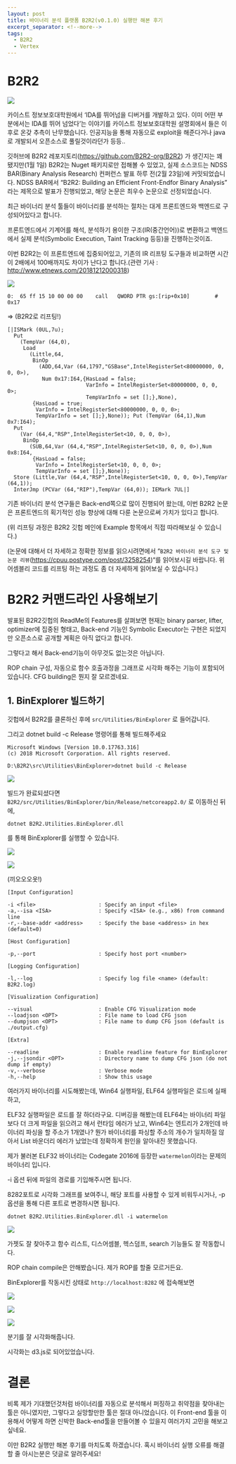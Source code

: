 ```yaml
---
layout: post
title: 바이너리 분석 플랫폼 B2R2(v0.1.0) 실행만 해본 후기
excerpt_separator: <!--more-->
tags:
  - B2R2
  - Vertex
---
```




# B2R2

![](https://i.imgur.com/Njy9C3J.png)

카이스트 정보보호대학원에서 ‘IDA를 뛰어넘을 디버거를 개발하고 있다. 이미 어떤 부분에서는 IDA를 뛰어 넘었다’는 이야기를 카이스트 정보보호대학원 설명회에서 들은 이후로 온갖 추측이 난무했습니다. 인공지능을 통해 자동으로 exploit을 해준다거나 java로 개발되서 오픈소스로 풀릴것이라던가 등등..

깃허브에 B2R2 레포지토리(https://github.com/B2R2-org/B2R2) 가 생긴지는 꽤 됐지만(1월 1일) B2R2는 Nuget 패키지로만 접해볼 수 있었고, 실제 소스코드는 NDSS BAR(Binary Analysis Research) 컨퍼런스 발표 하루 전(2월 23일)에 커밋되었습니다. NDSS BAR에서 “B2R2: Building an Efficient Front-Endfor Binary Analysis” 라는 제목으로 발표가 진행되었고, 해당 논문은 최우수 논문으로 선정되었습니다.

최근 바이너리 분석 툴들이 바이너리를 분석하는 절차는 대게 프론트엔드와 백엔드로 구성되어있다고 합니다.

프론트엔드에서 기계어를 해석, 분석하기 용이한 구조(IR(중간언어))로 변환하고 백엔드에서 실제 분석(Symbolic Execution, Taint Tracking 등등)을 진행하는것이죠.



이번 B2R2는 이 프론트엔드에 집중되어있고, 기존의 IR 리프팅 도구들과 비교하면 시간이 2배에서 100배까지도 차이가 난다고 합니다.(관련 기사 : http://www.etnews.com/20181212000318)

![](https://i.imgur.com/L3mBa2K.png)



```assembly
0:  65 ff 15 10 00 00 00    call   QWORD PTR gs:[rip+0x10]        # 0x17 
```

=> (B2R2로 리프팅!)

```assembly
[|ISMark (0UL,7u);
  Put
    (TempVar (64,0),
     Load
       (Little,64,
        BinOp
          (ADD,64,Var (64,1797,"GSBase",IntelRegisterSet<80000000, 0, 0, 0>),
           Num 0x17:I64,{HasLoad = false;
                         VarInfo = IntelRegisterSet<80000000, 0, 0, 0>;
                         TempVarInfo = set [];},None),
        {HasLoad = true;
         VarInfo = IntelRegisterSet<80000000, 0, 0, 0>;
         TempVarInfo = set [];},None)); Put (TempVar (64,1),Num 0x7:I64);
  Put
    (Var (64,4,"RSP",IntelRegisterSet<10, 0, 0, 0>),
     BinOp
       (SUB,64,Var (64,4,"RSP",IntelRegisterSet<10, 0, 0, 0>),Num 0x8:I64,
        {HasLoad = false;
         VarInfo = IntelRegisterSet<10, 0, 0, 0>;
         TempVarInfo = set [];},None));
  Store (Little,Var (64,4,"RSP",IntelRegisterSet<10, 0, 0, 0>),TempVar (64,1));
  InterJmp (PCVar (64,"RIP"),TempVar (64,0)); IEMark 7UL|]
```



기존 바이너리 분석 연구들은 Back-end쪽으로 많이 진행되어 왔는데, 이번 B2R2 논문은 프론트엔드의 획기적인 성능 향상에 대해 다룬 논문으로써 가치가 있다고 합니다.

(위 리프팅 과정은 B2R2 깃헙 메인에 Example 항목에서 직접 따라해보실 수 있습니다.)

(논문에 대해서 더 자세하고 정확한 정보를 읽으시려면에서 “`B2R2 바이너리 분석 도구 및 논문 리뷰`(https://cpuu.postype.com/post/3258254)“를 읽어보시길 바랍니다. 위 어셈블리 코드를 리프팅 하는 과정도 좀 더 자세하게 읽어보실 수 있습니다.)



# B2R2 커맨드라인 사용해보기

발표된 B2R2깃헙의 ReadMe의 Features를 살펴보면 현재는 binary parser, lifter, optimizer에 집중된 형태고, Back-end 기능인 Symbolic Executor는 구현은 되었지만 오픈소스로 공개할 계획은 아직 없다고 합니다.

그렇다고 해서 Back-end기능이 아무것도 없는것은 아닙니다.

ROP chain 구성, 자동으로 함수 호출과정을 그래프로 시각화 해주는 기능이 포함되어있습니다. CFG building은 뭔지 잘 모르겠네요.





## 1. BinExplorer 빌드하기

깃헙에서 B2R2를 클론하신 후에 `src/Utilities/BinExplorer` 로 들어갑니다.

그리고 dotnet build -c Release 명령어를 통해 빌드해주세요

```
Microsoft Windows [Version 10.0.17763.316]
(c) 2018 Microsoft Corporation. All rights reserved.

D:\B2R2\src\Utilities\BinExplorer>dotnet build -c Release
```

![](https://i.imgur.com/horVY0s.png)



빌드가 완료되셨다면 `B2R2/src/Utilities/BinExplorer/bin/Release/netcoreapp2.0/` 로 이동하신 뒤에, 

```
dotnet B2R2.Utilities.BinExplorer.dll
```

를 통해 BinExplorer를 실행할 수 있습니다.

![](https://i.imgur.com/Xr2ss48.png)



![](https://i.imgur.com/bIwrhM9.png)

(끼오오오옷!)

```
[Input Configuration]

-i <file>                    : Specify an input <file>
-a,--isa <ISA>               : Specify <ISA> (e.g., x86) from command line
-r,--base-addr <address>     : Specify the base <address> in hex (default=0)

[Host Configuration]

-p,--port                    : Specify host port <number>

[Logging Configuration]

-l,--log                     : Specify log file <name> (default: B2R2.log)

[Visualization Configuration]

--visual                     : Enable CFG Visualization mode
--loadjson <OPT>             : File name to load CFG json
--dumpjson <OPT>             : File name to dump CFG json (default is ./output.cfg)

[Extra]

--readline                   : Enable readline feature for BinExplorer
-j,--jsondir <OPT>           : Directory name to dump CFG json (do not dump if empty)
-v,--verbose                 : Verbose mode
-h,--help                    : Show this usage

```



여러가지 바이너리를 시도해봤는데, Win64 실행파일, ELF64 실행파일은 로드에 실패하고,

ELF32 실행파일은 로드를 잘 하더라구요. 디버깅을 해봤는데 ELF64는 바이너리 파일보다 더 크게 파일을 읽으려고 해서 런타임 에러가 났고, Win64는 엔트리가 2개인데 바이너리 파싱을 할 주소가 1개였나? 뭔가 바이너리를 파싱할 주소의 개수가 일치하질 않아서 List 바운더리 에러가 났었는데 정확하게 원인을 알아내진 못했습니다.



제가 불러본 ELF32 바이너리는 Codegate 2016에 등장한 `watermelon`이라는 문제의 바이너리 입니다.



-i 옵션 뒤에 파일의 경로를 기입해주시면 됩니다.

8282포트로 시각화 그래프를 보여주니, 해당 포트를 사용할 수 있게 비워두시거나, -p 옵션을 통해 다른 포트로 변경하시면 됩니다.



```
dotnet B2R2.Utilities.BinExplorer.dll -i watermelon
```

![](https://i.imgur.com/0pi8ezU.png)



가젯도 잘 찾아주고 함수 리스트, 디스어셈블,  헥스덤프, search 기능들도 잘 작동합니다.

ROP chain compile은 안해봤습니다. 제가 ROP를 할줄 모르거든요.

BinExplorer를 작동시킨 상태로 `http://localhost:8282` 에 접속해보면

![](https://i.imgur.com/0TiH305.png)

![](https://i.imgur.com/RW8xfQG.png)

![](https://i.imgur.com/TFyw14H.png)

분기를 잘 시각화해줍니다.

시각화는 d3.js로 되어있었습니다.





# 결론

비록 제가 기대했던것처럼 바이너리를 자동으로 분석해서 퍼징하고 취약점을 찾아내는 툴은 아니였지만, 그렇다고 실망할만한 툴은 절대 아니었습니다. 이 Front-end 툴을 이용해서 어떻게 하면 신박한 Back-end툴을 만들어볼 수 있을지 여러가지 고민을 해보고 싶네요.

이만 B2R2 실행만 해본 후기를 마치도록 하겠습니다. 혹시 바이너리 실행 오류를 해결할 줄 아시는분은 덧글로 알려주세요!
